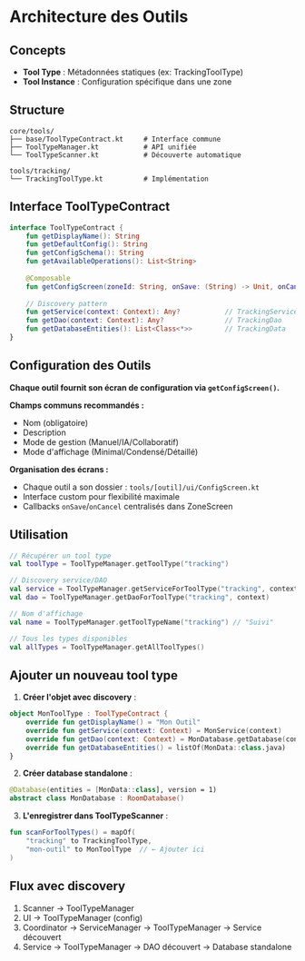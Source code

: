 # Architecture des Outils

## Concepts

- **Tool Type** : Métadonnées statiques (ex: TrackingToolType)
- **Tool Instance** : Configuration spécifique dans une zone

## Structure

```
core/tools/
├── base/ToolTypeContract.kt     # Interface commune
├── ToolTypeManager.kt           # API unifiée  
└── ToolTypeScanner.kt           # Découverte automatique

tools/tracking/
└── TrackingToolType.kt          # Implémentation
```

## Interface ToolTypeContract

```kotlin
interface ToolTypeContract {
    fun getDisplayName(): String
    fun getDefaultConfig(): String  
    fun getConfigSchema(): String
    fun getAvailableOperations(): List<String>
    
    @Composable
    fun getConfigScreen(zoneId: String, onSave: (String) -> Unit, onCancel: () -> Unit)
    
    // Discovery pattern
    fun getService(context: Context): Any?           // TrackingService
    fun getDao(context: Context): Any?               // TrackingDao  
    fun getDatabaseEntities(): List<Class<*>>        // TrackingData
}
```

## Configuration des Outils

**Chaque outil fournit son écran de configuration via `getConfigScreen()`.**

**Champs communs recommandés :**
- Nom (obligatoire)
- Description 
- Mode de gestion (Manuel/IA/Collaboratif)
- Mode d'affichage (Minimal/Condensé/Détaillé)

**Organisation des écrans :**
- Chaque outil a son dossier : `tools/[outil]/ui/ConfigScreen.kt`
- Interface custom pour flexibilité maximale
- Callbacks `onSave`/`onCancel` centralisés dans ZoneScreen

## Utilisation

```kotlin
// Récupérer un tool type
val toolType = ToolTypeManager.getToolType("tracking")

// Discovery service/DAO
val service = ToolTypeManager.getServiceForToolType("tracking", context)
val dao = ToolTypeManager.getDaoForToolType("tracking", context)

// Nom d'affichage
val name = ToolTypeManager.getToolTypeName("tracking") // "Suivi"

// Tous les types disponibles
val allTypes = ToolTypeManager.getAllToolTypes()
```

## Ajouter un nouveau tool type

1. **Créer l'objet avec discovery** :
```kotlin
object MonToolType : ToolTypeContract {
    override fun getDisplayName() = "Mon Outil"
    override fun getService(context: Context) = MonService(context)
    override fun getDao(context: Context) = MonDatabase.getDatabase(context).monDao()
    override fun getDatabaseEntities() = listOf(MonData::class.java)
}
```

2. **Créer database standalone** :
```kotlin
@Database(entities = [MonData::class], version = 1)
abstract class MonDatabase : RoomDatabase()
```

3. **L'enregistrer dans ToolTypeScanner** :
```kotlin
fun scanForToolTypes() = mapOf(
    "tracking" to TrackingToolType,
    "mon-outil" to MonToolType  // ← Ajouter ici
)
```

## Flux avec discovery

1. Scanner → ToolTypeManager  
2. UI → ToolTypeManager (config)
3. Coordinator → ServiceManager → ToolTypeManager → Service découvert
4. Service → ToolTypeManager → DAO découvert → Database standalone
